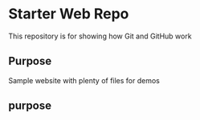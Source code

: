 # Starter Web Repo

This repository is for showing how Git and GitHub work

## Purpose

Sample website with plenty of files for demos


## purpose
